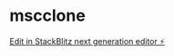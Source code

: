 # mscclone

[Edit in StackBlitz next generation editor ⚡️](https://stackblitz.com/~/github.com/Muraboinam/mscclone)